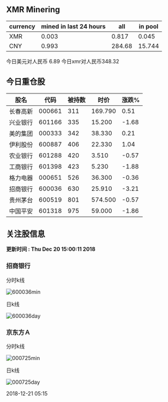 ## XMR Minering

|currency|mined in last 24 hours|all|in pool|
|---|---|---|---|
|XMR|0.003|0.817|0.045|
|CNY|0.993|284.68|15.744|

今日美元对人民币 6.89	今日xmr对人民币348.32


## 今日重仓股 

|股名|代码|被持数|时价|涨跌%|
|---|---|---|---|---|
|长春高新|000661|311|169.790|0.51|
|兴业银行|601166|335|15.200|-1.68|
|美的集团|000333|342|38.330|0.21|
|伊利股份|600887|406|22.330|1.04|
|农业银行|601288|420|3.510|-0.57|
|工商银行|601398|423|5.230|-1.88|
|格力电器|000651|526|36.300|-0.36|
|招商银行|600036|630|25.910|-3.21|
|贵州茅台|600519|801|574.500|-0.57|
|中国平安|601318|975|59.000|-1.86|

## 关注股信息
**更新时间 : Thu Dec 20 15:00:11 2018**
### 招商银行 
分时k线

![600036min](http://image.sinajs.cn/newchart/min/n/sh600036.gif)

日k线

![600036day](http://image.sinajs.cn/newchart/daily/n/sh600036.gif)

### 京东方Ａ 
分时k线

![000725min](http://image.sinajs.cn/newchart/min/n/sz000725.gif)

日k线

![000725day](http://image.sinajs.cn/newchart/daily/n/sz000725.gif)

2018-12-21 05:15
